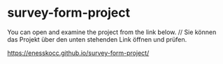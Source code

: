 # survey-form-project

You can open and examine the project from the link below. // Sie können das Projekt über den unten stehenden Link öffnen und prüfen.

https://enesskocc.github.io/survey-form-project/
